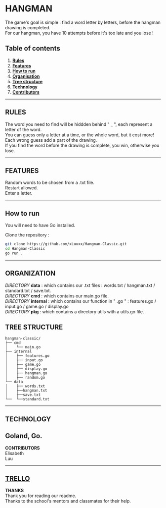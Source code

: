# HANGMAN

The game's goal is simple : find a word letter by letters, before the hangman drawing is completed.    
For our hangman, you have 10 attempts before it's too late and you lose !

## Table of contents 
1. [**Rules**](#-rules)
2. [**Features**](#-features)
3. [**How to run**](#-how-to-run)
4. [**Organisation**](#-organisation)
5. [**Tree structure**](#-tree-structure)
6. [**Technology**](#-technology)
7. [**Contributors**](#-contributors)
 --- 
## **RULES**  
The word you need to find will be hiddden behind " _ ", each represent a letter of the word.  
You can guess only a letter at a time, or the whole word, but it cost more!  
Each wrong guess add a part of the drawing.  
If you find the word before the drawing is complete, you win, otherwise you lose.

--- 

## **FEATURES**  
Random words to be chosen from a .txt file.  
Restart allowed.  
Enter a letter.

---
## **How to run**
You will need to have Go installed. 

Clone the repository :   
```bash
git clone https://github.com/xLuuxx/Hangman-Classic.git
cd Hangman-Classic
go run .
```
___

## **ORGANIZATION**  
*DIRECTORY* **data** : which contains our .txt files : words.txt / hangman.txt / standard.txt / save.txt.  
*DIRECTORY* **cmd** : which contains our main.go file.  
*DIRECTORY* **internal** : which contains our function in " .go " : features.go / input.go / game.go / display.go    
*DIRECTORY* **pkg** : which contains a directory utils with a utils.go file.

## **TREE STRUCTURE**
```
hangman-classic/  
├── cmd  
│    └── main.go  
├── internal  
│    ├── features.go  
│    ├── input.go  
│    ├── game.go  
│    ├── display.go  
│    ├── hangman.go
│    ├── random.go
└── data  
│    ├── words.txt   
│    ├──hangman.txt  
│    ├──save.txt  
└──  └──standard.txt
```
---

## **TECHNOLOGY**  
Goland, Go.
---
**CONTRIBUTORS**  
Elisabeth  
Luu

--- 
[TRELLO](https://trello.com/b/kz66rQZh/projet-hero)
---
**THANKS**  
Thank you for reading our readme.  
Thanks to the school's mentors and classmates for their help. 

